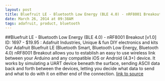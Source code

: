```yaml
---
layout: post
title: Bluefruit LE - Bluetooth Low Energy (BLE 4.0) - nRF8001 Breakout [v1.0] ID: 1697 - $19.95 : Adafruit Industries, Unique &amp; fun DIY electronics and kits
date: March 26, 2014 at 09:38AM
tags: adafruit, product, bluetooth
---
```

##Bluefruit LE - Bluetooth Low Energy (BLE 4.0) - nRF8001 Breakout [v1.0] ID: 1697 - $19.95 : Adafruit Industries, Unique &amp; fun DIY electronics and kits
Our Adafruit Bluefruit LE (Bluetooth Smart, Bluetooth Low Energy, Bluetooth 4.0) nRF8001 Breakout allows you to establish an easy to use wireless link between your Arduino and any compatible iOS or Android (4.3+) device. It works by simulating a UART device beneath the surface, sending ASCII data back and forth between the devices, letting you decide what data to send and what to do with it on either end of the connection. 
[link to source](http://ift.tt/1f8HtGT) 
